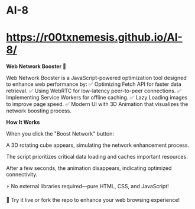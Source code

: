 # AI-8
# https://r00txnemesis.github.io/AI-8/

**Web Network Booster 🚀**

Web Network Booster is a JavaScript-powered optimization tool designed to enhance web performance by:
✅ Optimizing Fetch API for faster data retrieval.
✅ Using WebRTC for low-latency peer-to-peer connections.
✅ Implementing Service Workers for offline caching.
✅ Lazy Loading images to improve page speed.
✅ Modern UI with 3D Animation that visualizes the network boosting process.

**How It Works**

When you click the "Boost Network" button:

A 3D rotating cube appears, simulating the network enhancement process.

The script prioritizes critical data loading and caches important resources.

After a few seconds, the animation disappears, indicating optimized connectivity.


⚡ No external libraries required—pure HTML, CSS, and JavaScript!

🔗 Try it live or fork the repo to enhance your web browsing experience!

